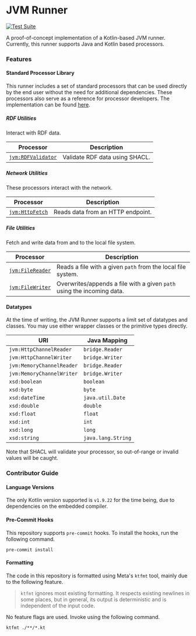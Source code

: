 # JVM Runner

[![Test Suite](https://github.com/rdf-connect/jvm-runner/actions/workflows/test.yml/badge.svg)](https://github.com/rdf-connect/jvm-runner/actions/workflows/test.yml)

A proof-of-concept implementation of a Kotlin-based JVM runner. Currently, this runner supports Java and Kotlin based processors.

### Features

#### Standard Processor Library

This runner includes a set of standard processors that can be used directly by the end user without the need for additional dependencies. These processors also serve as a reference for processor developers. The implementation can be found [here](src/main/kotlin/std).

##### RDF Utilities

Interact with RDF data.

| Processor                                                   | Description                    |
|-------------------------------------------------------------|--------------------------------|
| [`jvm:RDFValidator`](./src/main/kotlin/std/RDFValidator.kt) | Validate RDF data using SHACL. |


##### Network Utilities

These processors interact with the network.

| Processor                                             | Description                       |
|-------------------------------------------------------|-----------------------------------|
| [`jvm:HttpFetch`](./src/main/kotlin/std/HttpFetch.kt) | Reads data from an HTTP endpoint. |

##### File Utilities

Fetch and write data from and to the local file system.

| Processor                       | Description                                                            |
|---------------------------------|------------------------------------------------------------------------|
| [`jvm:FileReader`](./src/main/kotlin/std/FileReader.kt) | Reads a file with a given `path` from the local file system.           |
| [`jvm:FileWriter`](./src/main/kotlin/std/FileWriter.kt) | Overwrites/appends a file with a given `path` using the incoming data. |

#### Datatypes

At the time of writing, the JVM Runner supports a limit set of datatypes and classes. You may use either wrapper classes or the primitive types directly. 

| URI                       | Java Mapping       |
|---------------------------|--------------------|
| `jvm:HttpChannelReader`   | `bridge.Reader`    |
| `jvm:HttpChannelWriter`   | `bridge.Writer`    |
| `jvm:MemoryChannelReader` | `bridge.Reader`    |
| `jvm:MemoryChannelWriter` | `bridge.Writer`    |
| `xsd:boolean`             | `boolean`          |
| `xsd:byte`                | `byte`             |
| `xsd:dateTime`            | `java.util.Date`   |
| `xsd:double`              | `double`           |
| `xsd:float`               | `float`            |
| `xsd:int`                 | `int`              |
| `xsd:long`                | `long`             |
| `xsd:string`              | `java.lang.String` |

Note that SHACL will validate your processor, so out-of-range or invalid values will be caught.

### Contributor Guide

#### Language Versions

The only Kotlin version supported is `v1.9.22` for the time being, due to dependencies on the embedded compiler.

#### Pre-Commit Hooks

This repository supports `pre-commit` hooks. To install the hooks, run the following command.

```shell
pre-commit install
```

#### Formatting

The code in this repository is formatted using Meta's `ktfmt` tool, mainly due to the following feature.

> `ktfmt` ignores most existing formatting. It respects existing newlines in some places, but in general, its output is deterministic and is independent of the input code.

No feature flags are used. Invoke using the following command.

```shell
ktfmt ./**/*.kt
```